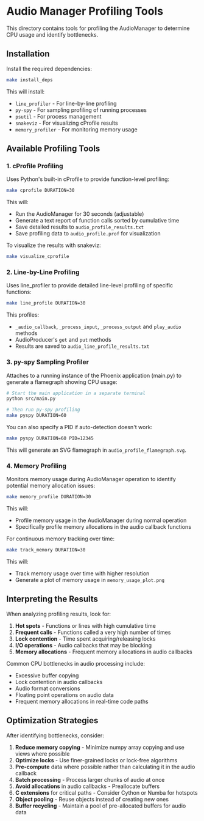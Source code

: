 # Audio Manager Profiling Tools

This directory contains tools for profiling the AudioManager to determine CPU usage and identify bottlenecks.

## Installation

Install the required dependencies:

```bash
make install_deps
```

This will install:
- `line_profiler` - For line-by-line profiling
- `py-spy` - For sampling profiling of running processes
- `psutil` - For process management
- `snakeviz` - For visualizing cProfile results
- `memory_profiler` - For monitoring memory usage

## Available Profiling Tools

### 1. cProfile Profiling

Uses Python's built-in cProfile to provide function-level profiling:

```bash
make cprofile DURATION=30
```

This will:
- Run the AudioManager for 30 seconds (adjustable)
- Generate a text report of function calls sorted by cumulative time
- Save detailed results to `audio_profile_results.txt`
- Save profiling data to `audio_profile.prof` for visualization

To visualize the results with snakeviz:

```bash
make visualize_cprofile
```

### 2. Line-by-Line Profiling

Uses line_profiler to provide detailed line-level profiling of specific functions:

```bash
make line_profile DURATION=30
```

This profiles:
- `_audio_callback`, `_process_input`, `_process_output` and `play_audio` methods
- AudioProducer's `get` and `put` methods
- Results are saved to `audio_line_profile_results.txt`

### 3. py-spy Sampling Profiler

Attaches to a running instance of the Phoenix application (main.py) to generate a flamegraph showing CPU usage:

```bash
# Start the main application in a separate terminal
python src/main.py

# Then run py-spy profiling
make pyspy DURATION=60
```

You can also specify a PID if auto-detection doesn't work:
```bash
make pyspy DURATION=60 PID=12345
```

This will generate an SVG flamegraph in `audio_profile_flamegraph.svg`.

### 4. Memory Profiling

Monitors memory usage during AudioManager operation to identify potential memory allocation issues:

```bash
make memory_profile DURATION=30
```

This will:
- Profile memory usage in the AudioManager during normal operation
- Specifically profile memory allocations in the audio callback functions

For continuous memory tracking over time:

```bash
make track_memory DURATION=30
```

This will:
- Track memory usage over time with higher resolution
- Generate a plot of memory usage in `memory_usage_plot.png`

## Interpreting the Results

When analyzing profiling results, look for:

1. **Hot spots** - Functions or lines with high cumulative time
2. **Frequent calls** - Functions called a very high number of times
3. **Lock contention** - Time spent acquiring/releasing locks
4. **I/O operations** - Audio callbacks that may be blocking
5. **Memory allocations** - Frequent memory allocations in audio callbacks

Common CPU bottlenecks in audio processing include:
- Excessive buffer copying
- Lock contention in audio callbacks
- Audio format conversions
- Floating point operations on audio data
- Frequent memory allocations in real-time code paths

## Optimization Strategies

After identifying bottlenecks, consider:

1. **Reduce memory copying** - Minimize numpy array copying and use views where possible
2. **Optimize locks** - Use finer-grained locks or lock-free algorithms
3. **Pre-compute** data where possible rather than calculating it in the audio callback
4. **Batch processing** - Process larger chunks of audio at once
5. **Avoid allocations** in audio callbacks - Preallocate buffers
6. **C extensions** for critical paths - Consider Cython or Numba for hotspots
7. **Object pooling** - Reuse objects instead of creating new ones
8. **Buffer recycling** - Maintain a pool of pre-allocated buffers for audio data 